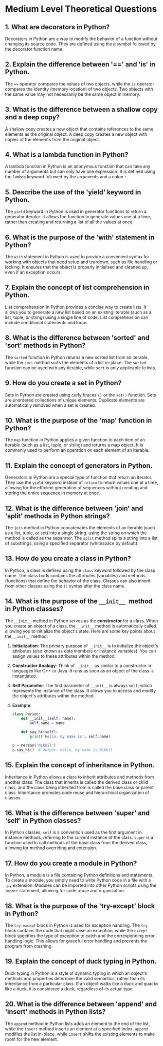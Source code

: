# Medium Level Theoretical Questions

## 1. What are decorators in Python?
Decorators in Python are a way to modify the behavior of a function without changing its source code. They are defined using the `@` symbol followed by the decorator function name.

## 2. Explain the difference between '==' and 'is' in Python.
The `==` operator compares the values of two objects, while the `is` operator compares the identity (memory location) of two objects. Two objects with the same value may not necessarily be the same object in memory.

## 3. What is the difference between a shallow copy and a deep copy?
A shallow copy creates a new object that contains references to the same elements as the original object. A deep copy creates a new object with copies of the elements from the original object.

## 4. What is a lambda function in Python?
A lambda function in Python is an anonymous function that can take any number of arguments but can only have one expression. It is defined using the `lambda` keyword followed by the arguments and a colon `:`.

## 5. Describe the use of the 'yield' keyword in Python.
The `yield` keyword in Python is used in generator functions to return a generator iterator. It allows the function to generate values one at a time, rather than creating and returning a list of all the values at once.

## 6. What is the purpose of the 'with' statement in Python?
The `with` statement in Python is used to provide a convenient syntax for working with objects that need setup and teardown, such as file handling or locking. It ensures that the object is properly initialized and cleaned up, even if an exception occurs.

## 7. Explain the concept of list comprehension in Python.
List comprehension in Python provides a concise way to create lists. It allows you to generate a new list based on an existing iterable (such as a list, tuple, or string) using a single line of code. List comprehension can include conditional statements and loops.

## 8. What is the difference between 'sorted' and 'sort' methods in Python?
The `sorted` function in Python returns a new sorted list from an iterable, while the `sort` method sorts the elements of a list in-place. The `sorted` function can be used with any iterable, while `sort` is only applicable to lists.

## 9. How do you create a set in Python?
Sets in Python are created using curly braces `{}` or the `set()` function. Sets are unordered collections of unique elements. Duplicate elements are automatically removed when a set is created.

## 10. What is the purpose of the 'map' function in Python?
The `map` function in Python applies a given function to each item of an iterable (such as a list, tuple, or string) and returns a map object. It is commonly used to perform an operation on each element of an iterable.

## 11. Explain the concept of generators in Python.
Generators in Python are a special type of function that return an iterator. They use the `yield` keyword instead of `return` to return values one at a time, allowing for the efficient generation of sequences without creating and storing the entire sequence in memory at once.

## 12. What is the difference between 'join' and 'split' methods in Python strings?
The `join` method in Python concatenates the elements of an iterable (such as a list, tuple, or set) into a single string, using the string on which the method is called as the separator. The `split` method splits a string into a list of substrings, using a specified separator (whitespace by default).

## 13. How do you create a class in Python?
In Python, a class is defined using the `class` keyword followed by the class name. The class body contains the attributes (variables) and methods (functions) that define the behavior of the class. Classes can also inherit from other classes using the `()` syntax after the class name.

## 14. What is the purpose of the `__init__ `method in Python classes?

The `__init__` method in Python serves as the **constructor** for a class. When you create an object of a class, the `__init__` method is automatically called, allowing you to initialize the object's state. Here are some key points about the `__init__` method:

1. **Initialization**: The primary purpose of `__init__` is to initialize the object's attributes (also known as data members or instance variables). You can assign values to these attributes within the method.

2. **Constructor Analogy**: Think of `__init__` as similar to a constructor in languages like C++ or Java. It runs as soon as an object of the class is instantiated.

3. **Self Parameter**: The first parameter of `__init__` is always `self`, which represents the instance of the class. It allows you to access and modify the object's attributes within the method.

4. **Example**:
    ```python
    class Person:
        def __init__(self, name):
            self.name = name

        def say_hi(self):
            print('Hello, my name is', self.name)

    p = Person('Nikhil')
    p.say_hi()  # Output: Hello, my name is Nikhil
    ```




## 15. Explain the concept of inheritance in Python.
Inheritance in Python allows a class to inherit attributes and methods from another class. The class that inherits is called the derived class or child class, and the class being inherited from is called the base class or parent class. Inheritance promotes code reuse and hierarchical organization of classes.

## 16. What is the difference between 'super' and 'self' in Python classes?
In Python classes, `self` is a convention used as the first argument in instance methods, referring to the current instance of the class. `super` is a function used to call methods of the base class from the derived class, allowing for method overriding and extension.

## 17. How do you create a module in Python?
In Python, a module is a file containing Python definitions and statements. To create a module, you simply need to write Python code in a file with a `.py` extension. Modules can be imported into other Python scripts using the `import` statement, allowing for code reuse and organization.

## 18. What is the purpose of the 'try-except' block in Python?
The `try-except` block in Python is used for exception handling. The `try` block contains the code that might raise an exception, while the `except` block specifies the type of exception to catch and the corresponding error handling logic. This allows for graceful error handling and prevents the program from crashing.

## 19. Explain the concept of duck typing in Python.
Duck typing in Python is a style of dynamic typing in which an object's methods and properties determine the valid semantics, rather than its inheritance from a particular class. If an object walks like a duck and quacks like a duck, it is considered a duck, regardless of its actual type.

## 20. What is the difference between 'append' and 'insert' methods in Python lists?
The `append` method in Python lists adds an element to the end of the list, while the `insert` method inserts an element at a specified index. `append` modifies the list in-place, while `insert` shifts the existing elements to make room for the new element.

